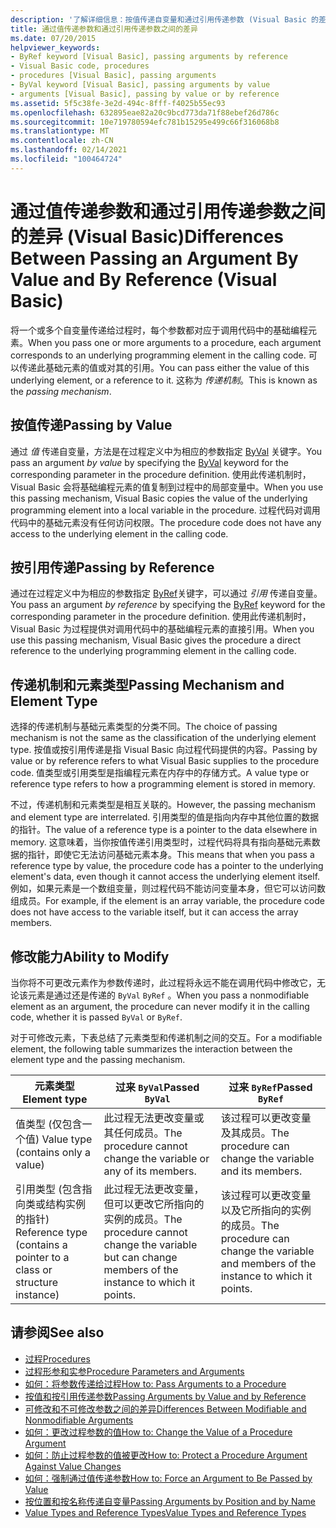 ```yaml
---
description: '了解详细信息：按值传递自变量和通过引用传递参数 (Visual Basic 的差异) '
title: 通过值传递参数和通过引用传递参数之间的差异
ms.date: 07/20/2015
helpviewer_keywords:
- ByRef keyword [Visual Basic], passing arguments by reference
- Visual Basic code, procedures
- procedures [Visual Basic], passing arguments
- ByVal keyword [Visual Basic], passing arguments by value
- arguments [Visual Basic], passing by value or by reference
ms.assetid: 5f5c38fe-3e2d-494c-8fff-f4025b55ec93
ms.openlocfilehash: 632895eae82a20c9bcd773da71f88ebef26d786c
ms.sourcegitcommit: 10e719780594efc781b15295e499c66f316068b8
ms.translationtype: MT
ms.contentlocale: zh-CN
ms.lasthandoff: 02/14/2021
ms.locfileid: "100464724"
---
```

# <a name="differences-between-passing-an-argument-by-value-and-by-reference-visual-basic"></a><span data-ttu-id="01b4e-103">通过值传递参数和通过引用传递参数之间的差异 (Visual Basic)</span><span class="sxs-lookup"><span data-stu-id="01b4e-103">Differences Between Passing an Argument By Value and By Reference (Visual Basic)</span></span>

<span data-ttu-id="01b4e-104">将一个或多个自变量传递给过程时，每个参数都对应于调用代码中的基础编程元素。</span><span class="sxs-lookup"><span data-stu-id="01b4e-104">When you pass one or more arguments to a procedure, each argument corresponds to an underlying programming element in the calling code.</span></span> <span data-ttu-id="01b4e-105">可以传递此基础元素的值或对其的引用。</span><span class="sxs-lookup"><span data-stu-id="01b4e-105">You can pass either the value of this underlying element, or a reference to it.</span></span> <span data-ttu-id="01b4e-106">这称为 *传递机制*。</span><span class="sxs-lookup"><span data-stu-id="01b4e-106">This is known as the *passing mechanism*.</span></span>  
  
## <a name="passing-by-value"></a><span data-ttu-id="01b4e-107">按值传递</span><span class="sxs-lookup"><span data-stu-id="01b4e-107">Passing by Value</span></span>  

 <span data-ttu-id="01b4e-108">通过 *值* 传递自变量，方法是在过程定义中为相应的参数指定 [ByVal](../../../language-reference/modifiers/byval.md) 关键字。</span><span class="sxs-lookup"><span data-stu-id="01b4e-108">You pass an argument *by value* by specifying the [ByVal](../../../language-reference/modifiers/byval.md) keyword for the corresponding parameter in the procedure definition.</span></span> <span data-ttu-id="01b4e-109">使用此传递机制时，Visual Basic 会将基础编程元素的值复制到过程中的局部变量中。</span><span class="sxs-lookup"><span data-stu-id="01b4e-109">When you use this passing mechanism, Visual Basic copies the value of the underlying programming element into a local variable in the procedure.</span></span> <span data-ttu-id="01b4e-110">过程代码对调用代码中的基础元素没有任何访问权限。</span><span class="sxs-lookup"><span data-stu-id="01b4e-110">The procedure code does not have any access to the underlying element in the calling code.</span></span>  
  
## <a name="passing-by-reference"></a><span data-ttu-id="01b4e-111">按引用传递</span><span class="sxs-lookup"><span data-stu-id="01b4e-111">Passing by Reference</span></span>  

 <span data-ttu-id="01b4e-112">通过在过程定义中为相应的参数指定 [ByRef](../../../language-reference/modifiers/byref.md)关键字，可以通过 *引用* 传递自变量。</span><span class="sxs-lookup"><span data-stu-id="01b4e-112">You pass an argument *by reference* by specifying the [ByRef](../../../language-reference/modifiers/byref.md) keyword for the corresponding parameter in the procedure definition.</span></span> <span data-ttu-id="01b4e-113">使用此传递机制时，Visual Basic 为过程提供对调用代码中的基础编程元素的直接引用。</span><span class="sxs-lookup"><span data-stu-id="01b4e-113">When you use this passing mechanism, Visual Basic gives the procedure a direct reference to the underlying programming element in the calling code.</span></span>  
  
## <a name="passing-mechanism-and-element-type"></a><span data-ttu-id="01b4e-114">传递机制和元素类型</span><span class="sxs-lookup"><span data-stu-id="01b4e-114">Passing Mechanism and Element Type</span></span>  

 <span data-ttu-id="01b4e-115">选择的传递机制与基础元素类型的分类不同。</span><span class="sxs-lookup"><span data-stu-id="01b4e-115">The choice of passing mechanism is not the same as the classification of the underlying element type.</span></span> <span data-ttu-id="01b4e-116">按值或按引用传递是指 Visual Basic 向过程代码提供的内容。</span><span class="sxs-lookup"><span data-stu-id="01b4e-116">Passing by value or by reference refers to what Visual Basic supplies to the procedure code.</span></span> <span data-ttu-id="01b4e-117">值类型或引用类型是指编程元素在内存中的存储方式。</span><span class="sxs-lookup"><span data-stu-id="01b4e-117">A value type or reference type refers to how a programming element is stored in memory.</span></span>  
  
 <span data-ttu-id="01b4e-118">不过，传递机制和元素类型是相互关联的。</span><span class="sxs-lookup"><span data-stu-id="01b4e-118">However, the passing mechanism and element type are interrelated.</span></span> <span data-ttu-id="01b4e-119">引用类型的值是指向内存中其他位置的数据的指针。</span><span class="sxs-lookup"><span data-stu-id="01b4e-119">The value of a reference type is a pointer to the data elsewhere in memory.</span></span> <span data-ttu-id="01b4e-120">这意味着，当你按值传递引用类型时，过程代码将具有指向基础元素数据的指针，即使它无法访问基础元素本身。</span><span class="sxs-lookup"><span data-stu-id="01b4e-120">This means that when you pass a reference type by value, the procedure code has a pointer to the underlying element's data, even though it cannot access the underlying element itself.</span></span> <span data-ttu-id="01b4e-121">例如，如果元素是一个数组变量，则过程代码不能访问变量本身，但它可以访问数组成员。</span><span class="sxs-lookup"><span data-stu-id="01b4e-121">For example, if the element is an array variable, the procedure code does not have access to the variable itself, but it can access the array members.</span></span>  
  
## <a name="ability-to-modify"></a><span data-ttu-id="01b4e-122">修改能力</span><span class="sxs-lookup"><span data-stu-id="01b4e-122">Ability to Modify</span></span>  

 <span data-ttu-id="01b4e-123">当你将不可更改元素作为参数传递时，此过程将永远不能在调用代码中修改它，无论该元素是通过还是传递的 `ByVal` `ByRef` 。</span><span class="sxs-lookup"><span data-stu-id="01b4e-123">When you pass a nonmodifiable element as an argument, the procedure can never modify it in the calling code, whether it is passed `ByVal` or `ByRef`.</span></span>  
  
 <span data-ttu-id="01b4e-124">对于可修改元素，下表总结了元素类型和传递机制之间的交互。</span><span class="sxs-lookup"><span data-stu-id="01b4e-124">For a modifiable element, the following table summarizes the interaction between the element type and the passing mechanism.</span></span>  
  
|<span data-ttu-id="01b4e-125">元素类型</span><span class="sxs-lookup"><span data-stu-id="01b4e-125">Element type</span></span>|<span data-ttu-id="01b4e-126">过来 `ByVal`</span><span class="sxs-lookup"><span data-stu-id="01b4e-126">Passed `ByVal`</span></span>|<span data-ttu-id="01b4e-127">过来 `ByRef`</span><span class="sxs-lookup"><span data-stu-id="01b4e-127">Passed `ByRef`</span></span>|  
|------------------|--------------------|--------------------|  
|<span data-ttu-id="01b4e-128">值类型 (仅包含一个值) </span><span class="sxs-lookup"><span data-stu-id="01b4e-128">Value type (contains only a value)</span></span>|<span data-ttu-id="01b4e-129">此过程无法更改变量或其任何成员。</span><span class="sxs-lookup"><span data-stu-id="01b4e-129">The procedure cannot change the variable or any of its members.</span></span>|<span data-ttu-id="01b4e-130">该过程可以更改变量及其成员。</span><span class="sxs-lookup"><span data-stu-id="01b4e-130">The procedure can change the variable and its members.</span></span>|  
|<span data-ttu-id="01b4e-131">引用类型 (包含指向类或结构实例的指针) </span><span class="sxs-lookup"><span data-stu-id="01b4e-131">Reference type (contains a pointer to a class or structure instance)</span></span>|<span data-ttu-id="01b4e-132">此过程无法更改变量，但可以更改它所指向的实例的成员。</span><span class="sxs-lookup"><span data-stu-id="01b4e-132">The procedure cannot change the variable but can change members of the instance to which it points.</span></span>|<span data-ttu-id="01b4e-133">该过程可以更改变量以及它所指向的实例的成员。</span><span class="sxs-lookup"><span data-stu-id="01b4e-133">The procedure can change the variable and members of the instance to which it points.</span></span>|  
  
## <a name="see-also"></a><span data-ttu-id="01b4e-134">请参阅</span><span class="sxs-lookup"><span data-stu-id="01b4e-134">See also</span></span>

- [<span data-ttu-id="01b4e-135">过程</span><span class="sxs-lookup"><span data-stu-id="01b4e-135">Procedures</span></span>](./index.md)
- [<span data-ttu-id="01b4e-136">过程形参和实参</span><span class="sxs-lookup"><span data-stu-id="01b4e-136">Procedure Parameters and Arguments</span></span>](./procedure-parameters-and-arguments.md)
- [<span data-ttu-id="01b4e-137">如何：将参数传递给过程</span><span class="sxs-lookup"><span data-stu-id="01b4e-137">How to: Pass Arguments to a Procedure</span></span>](./how-to-pass-arguments-to-a-procedure.md)
- [<span data-ttu-id="01b4e-138">按值和按引用传递参数</span><span class="sxs-lookup"><span data-stu-id="01b4e-138">Passing Arguments by Value and by Reference</span></span>](./passing-arguments-by-value-and-by-reference.md)
- [<span data-ttu-id="01b4e-139">可修改和不可修改参数之间的差异</span><span class="sxs-lookup"><span data-stu-id="01b4e-139">Differences Between Modifiable and Nonmodifiable Arguments</span></span>](./differences-between-modifiable-and-nonmodifiable-arguments.md)
- [<span data-ttu-id="01b4e-140">如何：更改过程参数的值</span><span class="sxs-lookup"><span data-stu-id="01b4e-140">How to: Change the Value of a Procedure Argument</span></span>](./how-to-change-the-value-of-a-procedure-argument.md)
- [<span data-ttu-id="01b4e-141">如何：防止过程参数的值被更改</span><span class="sxs-lookup"><span data-stu-id="01b4e-141">How to: Protect a Procedure Argument Against Value Changes</span></span>](./how-to-protect-a-procedure-argument-against-value-changes.md)
- [<span data-ttu-id="01b4e-142">如何：强制通过值传递参数</span><span class="sxs-lookup"><span data-stu-id="01b4e-142">How to: Force an Argument to Be Passed by Value</span></span>](./how-to-force-an-argument-to-be-passed-by-value.md)
- [<span data-ttu-id="01b4e-143">按位置和按名称传递自变量</span><span class="sxs-lookup"><span data-stu-id="01b4e-143">Passing Arguments by Position and by Name</span></span>](./passing-arguments-by-position-and-by-name.md)
- [<span data-ttu-id="01b4e-144">Value Types and Reference Types</span><span class="sxs-lookup"><span data-stu-id="01b4e-144">Value Types and Reference Types</span></span>](../data-types/value-types-and-reference-types.md)
